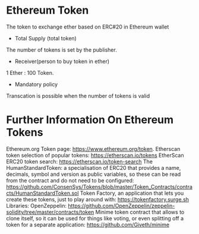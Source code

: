 # Ethereum Token


The token to exchange ether based on ERC#20 in Ethereum wallet

- Total Supply (total token)

The number of tokens is set by the publisher.

- Receiver(person to buy token in ether)

1 Ether : 100 Token.

- Mandatory policy

Transcation is possible when the number of tokens is valid 


# Further Information On Ethereum Tokens
Ethereum.org Token page: https://www.ethereum.org/token.
Etherscan token selection of popular tokens: https://etherscan.io/tokens
EtherScan ERC20 token search: https://etherscan.io/token-search
The HumanStandardToken: a specialisation of ERC20 that provides a name, decimals, symbol and version as public variables, so these can be read from the contract and do not need to be configured: https://github.com/ConsenSys/Tokens/blob/master/Token_Contracts/contracts/HumanStandardToken.sol
Token Factory, an application that lets you create these tokens, just to play around with: https://tokenfactory.surge.sh
Libraries:
OpenZeppelin: https://github.com/OpenZeppelin/zeppelin-solidity/tree/master/contracts/token
Minime token contract that allows to clone itself, so it can be used for things like voting, or even splitting off a token for a separate application: https://github.com/Giveth/minime
